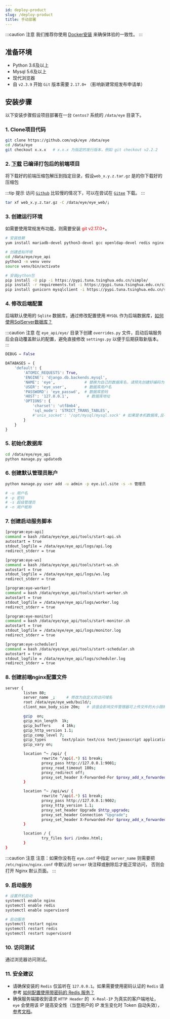 ```yaml
---
id: deploy-product
slug: /deploy-product
title: 手动部署
---
```


:::caution 注意
我们推荐你使用 [Docker安装](/docs/install-docker) 来确保体验的一致性。
:::

## 准备环境

- Python 3.6及以上
- Mysql 5.6及以上
- 现代浏览器
- 自 `v2.3.9` 开始 `Git` 版本需要 `2.17.0+` （影响新建常规发布申请单）

## 安装步骤
以下安装步骤假设项目部署在一台 `Centos7` 系统的 `/data/eye` 目录下。

### 1. Clone项目代码
```bash
git clone https://github.com/xqk/eye /data/eye
cd /data/eye
git checkout x.x.x   # x.x.x 为指定的发行版本，例如 git checkout v2.2.2 
```

### 2. [下载](https://github.com/xqk/eye/releases) 已编译打包后的前端项目
将下载好的前端压缩包解压到指定目录，假设`web_x.y.z.tar.gz` 是的你下载好的压缩包

:::tip 提示
访问 [`Github`](https://github.com/xqk/eye/releases) 比较慢的情况下，可以在尝试在 [`Gitee`](https://gitee.com/xqk/eye/releases) 下载。
:::

```bash
tar xf web_x.y.z.tar.gz -C /data/eye/eye_web/;
```

### 3. 创建运行环境
如需要使用常规发布功能，则需要安装 <font color="red">git v2.17.0+</font>。
```bash
# 安装依赖
yum install mariadb-devel python3-devel gcc openldap-devel redis nginx supervisor

# 创建虚拟环境
cd /data/eye/eye_api
python3 -m venv venv
source venv/bin/activate

# 安装python包
pip install -U pip -i https://pypi.tuna.tsinghua.edu.cn/simple/
pip install -r requirements.txt -i https://pypi.tuna.tsinghua.edu.cn/simple/
pip install gunicorn mysqlclient -i https://pypi.tuna.tsinghua.edu.cn/simple/
```

### 4. 修改后端配置
后端默认使用的 `Sqlite` 数据库，通过修改配置使用 `MYSQL` 作为后端数据库，[如何使用SqlServer数据库？](/docs/install-problem#use-sqlserver)

:::caution 注意
在 `eye_api/eye/` 目录下创建 `overrides.py` 文件，启动后端服务后会自动覆盖默认的配置，避免直接修改 `settings.py` 以便于后期获取新版本。
:::

```python title="eye_api/eye/overrides.py"
DEBUG = False

DATABASES = {
    'default': {
        'ATOMIC_REQUESTS': True,
        'ENGINE': 'django.db.backends.mysql',
        'NAME': 'eye',             # 替换为自己的数据库名，请预先创建好编码为utf8mb4的数据库
        'USER': 'eye_user',        # 数据库用户名
        'PASSWORD': 'eye_passwd',  # 数据库密码
        'HOST': '127.0.0.1',        # 数据库地址
        'OPTIONS': {
            'charset': 'utf8mb4',
            'sql_mode': 'STRICT_TRANS_TABLES',
            #'unix_socket': '/opt/mysql/mysql.sock' # 如果是本机数据库,且不是默认安装的Mysql,需要指定Mysql的socket文件路径
        }
    }
}
```

### 5. 初始化数据库
```bash
cd /data/eye/eye_api
python manage.py updatedb
````
### 6. 创建默认管理员账户
```bash
python manage.py user add -u admin -p eye.icl.site -s -n 管理员

# -u 用户名
# -p 密码
# -s 超级管理员
# -n 用户昵称
```

### 7. 创建启动服务脚本
```bash title="/etc/supervisord.d/eye.ini"
[program:eye-api]
command = bash /data/eye/eye_api/tools/start-api.sh
autostart = true
stdout_logfile = /data/eye/eye_api/logs/api.log
redirect_stderr = true

[program:eye-ws]
command = bash /data/eye/eye_api/tools/start-ws.sh
autostart = true
stdout_logfile = /data/eye/eye_api/logs/ws.log
redirect_stderr = true

[program:eye-worker]
command = bash /data/eye/eye_api/tools/start-worker.sh
autostart = true
stdout_logfile = /data/eye/eye_api/logs/worker.log
redirect_stderr = true

[program:eye-monitor]
command = bash /data/eye/eye_api/tools/start-monitor.sh
autostart = true
stdout_logfile = /data/eye/eye_api/logs/monitor.log
redirect_stderr = true

[program:eye-scheduler]
command = bash /data/eye/eye_api/tools/start-scheduler.sh
autostart = true
stdout_logfile = /data/eye/eye_api/logs/scheduler.log
redirect_stderr = true
```

### 8. 创建前端nginx配置文件
```bash title="/etc/nginx/conf.d/eye.conf"
server {
        listen 80;
        server_name _;     # 修改为自定义的访问域名
        root /data/eye/eye_web/build/;
        client_max_body_size 20m;   # 该值会影响文件管理器可上传文件的大小限制，请合理调整

        gzip  on;
	    gzip_min_length  1k;
	    gzip_buffers     4 16k;
	    gzip_http_version 1.1;
	    gzip_comp_level 7;
	    gzip_types       text/plain text/css text/javascript application/javascript application/json;
        gzip_vary on;

        location ^~ /api/ {
                rewrite ^/api(.*) $1 break;
                proxy_pass http://127.0.0.1:9001;
                proxy_read_timeout 180s;
                proxy_redirect off;
                proxy_set_header X-Forwarded-For $proxy_add_x_forwarded_for;
        }

        location ^~ /api/ws/ {
                rewrite ^/api(.*) $1 break;
                proxy_pass http://127.0.0.1:9002;
                proxy_http_version 1.1;
                proxy_set_header Upgrade $http_upgrade;
                proxy_set_header Connection "Upgrade";
                proxy_set_header X-Forwarded-For $proxy_add_x_forwarded_for;
        }

        location / {
                try_files $uri /index.html;
        }
}
```

:::caution 注意
注意：如果你没有在 `eye.conf` 中指定 `server_name` 则需要把 `/etc/nginx/nginx.conf` 中默认的 `server` 块注释或删除后才能正常访问，
否则会打开 Nginx 默认页面。
:::

### 9. 启动服务
```bash
# 设置开机启动
systemctl enable nginx
systemctl enable redis
systemctl enable supervisord

# 启动服务
systemctl restart nginx
systemctl restart redis
systemctl restart supervisord
```

### 10. 访问测试
通过浏览器访问测试。


### 11. 安全建议
- 请确保安装的 `Redis` 仅监听在 `127.0.0.1`。如果需要使用密码认证的 `Redis` 请参考 [如何配置使用带密码的 Redis 服务？](/docs/install-problem/#use-redis)
- 确保服务端接收到请求 `HTTP Header` 的 ` X-Real-IP` 为真实的客户端地址，`eye` 会使用该 IP 提高安全性（当登用户的 IP 发生变化时 Token 自动失效），[参考文档](/docs/practice)。

